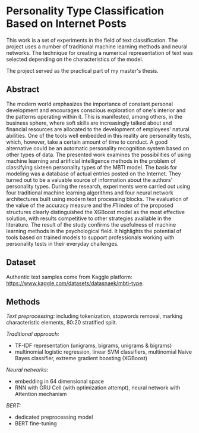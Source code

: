 # Personality Type Classification Based on Internet Posts

This work is a set of experiments in the field of text classification. The project uses a number of traditional machine learning methods and neural networks. The technique for creating a numerical representation of text was selected depending on the characteristics of the model.

The project served as the practical part of my master's thesis.

## Abstract
The modern world emphasizes the importance of constant personal development and 
encourages conscious exploration of one's interior and the patterns operating within it. This 
is manifested, among others, in the business sphere, where soft skills are increasingly talked 
about and financial resources are allocated to the development of employees' natural 
abilities. One of the tools well embedded in this reality are personality tests, which, however, 
take a certain amount of time to conduct. A good alternative could be an automatic 
personality recognition system based on other types of data. The presented work examines 
the possibilities of using machine learning and artificial intelligence methods in the problem 
of classifying sixteen personality types of the MBTI model. The basis for modeling was 
a database of actual entries posted on the Internet. They turned out to be a valuable source 
of information about the authors' personality types. During the research, experiments were 
carried out using four traditional machine learning algorithms and four neural network 
architectures built using modern text processing blocks. The evaluation of the value of the 
accuracy measure and the 𝐹1 index of the proposed structures clearly distinguished the 
XGBoost model as the most effective solution, with results competitive to other strategies 
available in the literature. The result of the study confirms the usefulness of machine learning 
methods in the psychological field. It highlights the potential of tools based on trained models 
to support professionals working with personality tests in their everyday challenges.

## Dataset
Authentic text samples come from Kaggle platform: https://www.kaggle.com/datasets/datasnaek/mbti-type.

## Methods
*Text preprocessing:* including tokenization, stopwords removal, marking characteristic elements, 80:20 stratified split.

*Traditional approach:* 
 * TF-IDF representation (unigrams, bigrams, unigrams & bigrams)
 * multinomial logistic regression, linear SVM classifiers, multinomial Naive Bayes classifier, extreme gradient boosting (XGBoost)

*Neural networks:* 
 * embedding in 64 dimensional space
 * RNN with GRU Cell (with optimization attempt), neural network with Attention mechanism

*BERT:* 
 * dedicated preprocessing model
 * BERT fine-tuning

